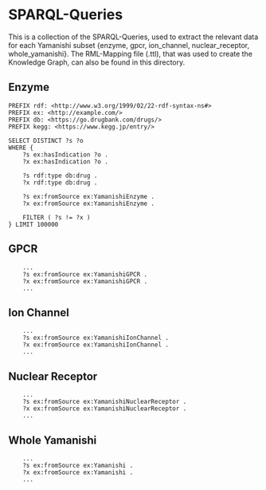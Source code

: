 # SPARQL-Queries

This is a collection of the SPARQL-Queries, used to extract the relevant data for each 
Yamanishi subset {enzyme, gpcr, ion_channel, nuclear_receptor, whole_yamanishi}. 
The RML-Mapping file (.ttl), that was used to create the Knowledge Graph, can also be found in this directory.

## Enzyme
```
PREFIX rdf: <http://www.w3.org/1999/02/22-rdf-syntax-ns#>
PREFIX ex: <http://example.com/>
PREFIX db: <https://go.drugbank.com/drugs/> 
PREFIX kegg: <https://www.kegg.jp/entry/>

SELECT DISTINCT ?s ?o
WHERE {
    ?s ex:hasIndication ?o .
    ?x ex:hasIndication ?o .
    
    ?s rdf:type db:drug .
    ?x rdf:type db:drug .
    
    ?s ex:fromSource ex:YamanishiEnzyme .
    ?x ex:fromSource ex:YamanishiEnzyme .
    
    FILTER ( ?s != ?x ) 
} LIMIT 100000
```

## GPCR
```
    ...
    ?s ex:fromSource ex:YamanishiGPCR .
    ?x ex:fromSource ex:YamanishiGPCR .
    ...
```

## Ion Channel
```
    ...
    ?s ex:fromSource ex:YamanishiIonChannel .
    ?x ex:fromSource ex:YamanishiIonChannel .
    ...
```

## Nuclear Receptor
```
    ...
    ?s ex:fromSource ex:YamanishiNuclearReceptor .
    ?x ex:fromSource ex:YamanishiNuclearReceptor .
    ...
```

## Whole Yamanishi
```
    ...
    ?s ex:fromSource ex:Yamanishi .
    ?x ex:fromSource ex:Yamanishi .
    ...
```


